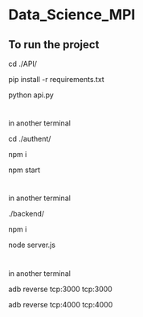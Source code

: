 # Data_Science_MPI

## To run the project


cd ./API/ 

pip install -r requirements.txt

python api.py

#

in another terminal 

cd ./authent/

npm i

npm start

#

in another terminal 

./backend/

npm i 

node server.js

#

in another terminal

adb reverse tcp:3000 tcp:3000

adb reverse tcp:4000 tcp:4000
